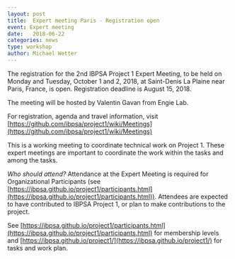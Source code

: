 ```yaml
---
layout: post
title:  Expert meeting Paris - Registration open
event: Expert meeting
date:   2018-06-22
categories: news
type: workshop
author: Michael Wetter
---
```


The registration for the 2nd IBPSA Project 1 Expert Meeting, to be held on Monday and Tuesday, October 1 and 2, 2018, at Saint-Denis La Plaine near Paris, France, is open.
Registration deadline is August 15, 2018.

<!--excerpt-->

The meeting will be hosted by Valentin Gavan from Engie Lab.

For registration, agenda and travel information, visit
[https://github.com/ibpsa/project1/wiki/Meetings](https://github.com/ibpsa/project1/wiki/Meetings)

This is a working meeting to coordinate technical work on Project 1.
These expert meetings are important to coordinate the work within the tasks and among the tasks.

*Who should attend?*
Attendance at the Expert Meeting is required for Organizational Participants (see [https://ibpsa.github.io/project1/participants.html](https://ibpsa.github.io/project1/participants.html)).
Attendees are expected to have contributed to IBPSA Project 1,
or plan to make contributions to the project.

See [https://ibpsa.github.io/project1/participants.html](https://ibpsa.github.io/project1/participants.html) for membership levels and
[https://ibpsa.github.io/project1/](https://ibpsa.github.io/project1/) for tasks and work plan.
